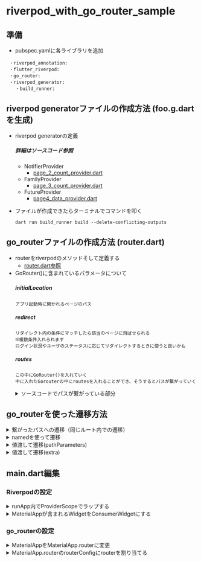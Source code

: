 # riverpod_with_go_router_sample

## 準備
- pubspec.yamlに各ライブラリを追加
```
 ・riverpod_annotation:
 ・flutter_riverpod:
 ・go_router:
 ・riverpod_generator:
　　・build_runner: 
```
## riverpod generatorファイルの作成方法 (foo.g.dartを生成)
- riverpod generatorの定義
  
    ##### 詳細はソースコード参照
  - NotifierProvider
    - [page_2_count_provider.dart](https://github.com/sodateya/riverpod_with_go_router_sample/blob/main/lib/presentation/page2/provider/page_2_count_provider.dart)
  - FamilyProvider
    - [page_3_count_provider.dart](https://github.com/sodateya/riverpod_with_go_router_sample/blob/main/lib/presentation/page3/provider/page_3_count_provider.dart)
  - FutureProvider
    - [page4_data_provider.dart](https://github.com/sodateya/riverpod_with_go_router_sample/blob/main/lib/presentation/page4/provider/page4_data_provider.dart)

- ファイルが作成できたらターミナルでコマンドを叩く
  ```
  dart run build_runner build --delete-conflicting-outputs
  ```

## go_routerファイルの作成方法 (router.dart)
- routerをriverpodのメソッドそして定義する
  - [router.dart参照](https://github.com/sodateya/riverpod_with_go_router_sample/blob/main/lib/router/provoder/router.dart)
- GoRouter()に含まれているパラメータについて
  ##### initialLocation　
      アプリ起動時に開かれるページのパス
  ##### redirect
      リダイレクト内の条件にマッチしたら該当のページに飛ばせられる
      ※複数条件入れられます
      ログイン状況やユーザのステータスに応じてリダイレクトするときに使うと良いかも
  ##### routes
      この中にGoRouter()を入れていく
      中に入れたGorouterの中にroutesを入れることができ、そうするとパスが繋がっていく
  <details>
    <summary>ソースコードでパスが繋がっている部分</summary>
    　https://github.com/sodateya/riverpod_with_go_router_sample/blob/d95dcfd605711727930c2ee4a90b1da6476ae6c2/lib/router/provoder/router.dart#L38-L63
  </details>

## go_routerを使った遷移方法
  <details>
  　　　　<summary>繋がったパスへの遷移（同じルート内での遷移）</summary>
     https://github.com/sodateya/riverpod_with_go_router_sample/blob/d95dcfd605711727930c2ee4a90b1da6476ae6c2/lib/router/provoder/router.dart#L48-L63
  　　　　　　https://github.com/sodateya/riverpod_with_go_router_sample/blob/d95dcfd605711727930c2ee4a90b1da6476ae6c2/lib/presentation/page2/page/page_2.dart#L43-L46
　　　</details>
  <details>
  　　　　<summary>namedを使って遷移</summary>
   　　　　　https://github.com/sodateya/riverpod_with_go_router_sample/blob/d95dcfd605711727930c2ee4a90b1da6476ae6c2/lib/router/provoder/router.dart#L64-L70
  　　　　　　https://github.com/sodateya/riverpod_with_go_router_sample/blob/d95dcfd605711727930c2ee4a90b1da6476ae6c2/lib/presentation/page3/page/page_3.dart#L53-L57
  </details>
  <details>
  　　　　<summary>値渡して遷移(pathParameters)</summary>
   　　　　 https://github.com/sodateya/riverpod_with_go_router_sample/blob/d95dcfd605711727930c2ee4a90b1da6476ae6c2/lib/router/provoder/router.dart#L44-L52
      https://github.com/sodateya/riverpod_with_go_router_sample/blob/d95dcfd605711727930c2ee4a90b1da6476ae6c2/lib/presentation/page1/page/page_1.dart#L30-L37
  </details>
  <details>
  　　　　<summary>値渡して遷移(extra)</summary>
     　　https://github.com/sodateya/riverpod_with_go_router_sample/blob/d95dcfd605711727930c2ee4a90b1da6476ae6c2/lib/router/provoder/router.dart#L71-L80
      https://github.com/sodateya/riverpod_with_go_router_sample/blob/d95dcfd605711727930c2ee4a90b1da6476ae6c2/lib/presentation/page4/page/page_4.dart#L72-L76
　　  </details>




## main.dart編集
### Riverpodの設定
<details>
  <summary>runApp内でProviderScopeでラップする</summary>
  
  [https://github.com/sodateya/riverpod_with_go_router_sample/blob/d95dcfd605711727930c2ee4a90b1da6476ae6c2/lib/main.dart#L6](https://github.com/sodateya/riverpod_with_go_router_sample/blob/d95dcfd605711727930c2ee4a90b1da6476ae6c2/lib/main.dart#L6)

</details>
<details>
  <summary>MaterialAppが含まれるWidgetをConsumerWidgetにする</summary>
  
  [https://github.com/sodateya/riverpod_with_go_router_sample/blob/d95dcfd605711727930c2ee4a90b1da6476ae6c2/lib/main.dart#L9](https://github.com/sodateya/riverpod_with_go_router_sample/blob/d95dcfd605711727930c2ee4a90b1da6476ae6c2/lib/main.dart#L9)

</details>

### go_routerの設定
<details>
  <summary>MaterialAppをMaterialApp.routerに変更</summary>
  
  [https://github.com/sodateya/riverpod_with_go_router_sample/blob/d95dcfd605711727930c2ee4a90b1da6476ae6c2/lib/main.dart#L14](https://github.com/sodateya/riverpod_with_go_router_sample/blob/d95dcfd605711727930c2ee4a90b1da6476ae6c2/lib/main.dart#L14)

</details>
<details>
  <summary>MaterialApp.routerのrouterConfigにrouterを割り当てる</summary>
  
  [https://github.com/sodateya/riverpod_with_go_router_sample/blob/d95dcfd605711727930c2ee4a90b1da6476ae6c2/lib/main.dart#L20](https://github.com/sodateya/riverpod_with_go_router_sample/blob/d95dcfd605711727930c2ee4a90b1da6476ae6c2/lib/main.dart#L20)

</details>



